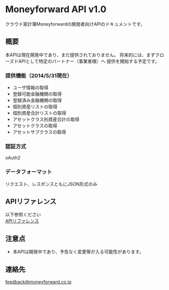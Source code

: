 # Moneyforward API v1.0

クラウド家計簿Moneyforwardの開発者向けAPIのドキュメントです。

## 概要

本APIは現在開発中であり、まだ提供されておりません。
将来的には、まずクローズドAPIとして特定のパートナー（事業者様）へ
提供を開始する予定です。

### 提供機能（2014/5/31現在）

* ユーザ情報の取得
* 登録可能金融機関の取得
* 登録済み金融機関の取得
* 個別資産リストの取得
* 個別資産合計リストの取得
* アセットクラス別資産合計の取得
* アセットクラスの取得
* アセットサブクラスの取得

### 認証方式
oAuth2

### データフォーマット

リクエスト、レスポンスともにJSON形式のみ

## APIリファレンス

以下参照ください  
[APIリファレンス](api-referrence.md)

## 注意点

* 本APIは開発中であり、予告なく変更等が入る可能性があります。
 
## 連絡先

feedback@moneyforward.co.jp 
